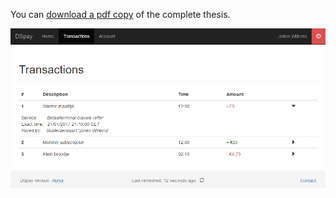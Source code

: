 You can [download a pdf copy](a:Eindwerk-DSpay.pdf) of the complete thesis.

![Screen capture of the DSpay "transactions" screen](/content/dspay.png "Transactions")
